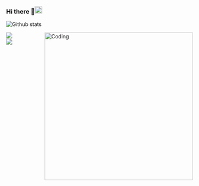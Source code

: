 ### Hi there 👋<img src="https://raw.githubusercontent.com/MartinHeinz/MartinHeinz/master/wave.gif" width="20px">
<!--
**Technocharm/Technocharm** is a ✨ _special_ ✨ repository because its `README.md` (this file) appears on your GitHub profile.

Here are some ideas to get you started:

- 🔭 I’m currently working on ...
- 🌱 I’m currently learning ...
- 👯 I’m looking to collaborate on ...
- 🤔 I’m looking for help with ...
- 💬 Ask me about ...
- 📫 How to reach me: ...
- 😄 Pronouns: ...
- ⚡ Fun fact: ...
-->
![Github stats](https://github-readme-stats.vercel.app/api?username=Technocharm&theme=buefy&show_icons=true&count_private=true) 
<!-- <div style="display: flex; flex-direction: row;">
 <img class="img" src="https://github-readme-streak-stats.herokuapp.com/?user=Technocharm" />
 <img class="img" src="https://github-readme-stats.vercel.app/api/top-langs/?username=Technocharm&layout=compact" />
</div> -->
<!-- ![GitHub Streak](https://github-readme-streak-stats.herokuapp.com/?user=Technocharm&theme=flag-india) -->
<!-- ![Top Languages Card](https://github-readme-stats.vercel.app/api/top-langs/?username=Technocharm&layout=compact) -->
<img align="left" src="https://github-readme-stats.vercel.app/api/top-langs/?username=Technocharm&layout=compact">
<img align="right" alt="Coding" width="400" src="https://cdn.dribbble.com/users/2646423/screenshots/5507196/computer.gif">
<br>
<img align="centre" src="https://github-readme-streak-stats.herokuapp.com/?user=Technocharm&theme=flag-india&layout=compact">
